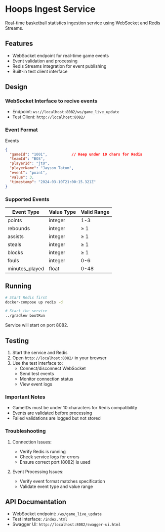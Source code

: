 # Hoops Ingest Service

Real-time basketball statistics ingestion service using WebSocket and Redis Streams.

## Features

- WebSocket endpoint for real-time game events
- Event validation and processing
- Redis Streams integration for event publishing
- Built-in test client interface

## Design

### WebSocket Interface to recive events

- Endpoint: `ws://localhost:8082/ws/game_live_update`
- Test Client: `http://localhost:8082/`

### Event Format
Events

```json
{
  "gameId": "1001",           // Keep under 10 chars for Redis
  "teamId": "BOS",
  "playerId": "jt0",
  "playerName": "Jayson Tatum",
  "event": "point",
  "value": 3,
  "timestamp": "2024-03-10T21:00:15.321Z"
}
```

### Supported Events

| Event Type      | Value Type | Valid Range    |
|----------------|------------|----------------|
| points         | integer    | 1-3           |
| rebounds       | integer    | ≥ 1           |
| assists        | integer    | ≥ 1           |
| steals         | integer    | ≥ 1           |
| blocks         | integer    | ≥ 1           |
| fouls          | integer    | 0-6           |
| minutes_played | float      | 0-48          |

## Running

```bash
# Start Redis first
docker-compose up redis -d

# Start the service
../gradlew bootRun
```

Service will start on port 8082.

## Testing

1. Start the service and Redis
2. Open `http://localhost:8082/` in your browser
3. Use the test interface to:
   - Connect/disconnect WebSocket
   - Send test events
   - Monitor connection status
   - View event logs

### Important Notes

- GameIDs must be under 10 characters for Redis compatibility
- Events are validated before processing
- Failed validations are logged but not stored

### Troubleshooting

1. Connection Issues:
   - Verify Redis is running
   - Check service logs for errors
   - Ensure correct port (8082) is used

2. Event Processing Issues:
   - Verify event format matches specification
   - Validate event type and value range

## API Documentation

- WebSocket endpoint: `/ws/game_live_update`
- Test interface: `/index.html`
- Swagger UI: `http://localhost:8082/swagger-ui.html` 